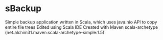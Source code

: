 
sBackup
===

Simple backup application written in Scala, which uses java.nio API to copy entire file trees
Edited using Scala IDE
Created with Maven scala-archetype (net.alchim31.maven:scala-archetype-simple:1.5)
